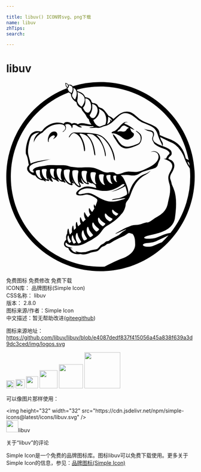```yaml
---

title: libuv() ICON转svg、png下载
name: libuv
zhTips: 
search: 

---
```


# libuv  <small style="font-size: 60%;font-weight: 100"></small>

<div id="svg" class="svg-wrap">
<svg role="img" viewBox="0 0 24 24" xmlns="http://www.w3.org/2000/svg"><title>libuv icon</title><path d="M20.534 19.21c-.573.117-1.183.506-1.656.594-1.044.193-1.66.007-1.108-.22.8-.332 3.44-.415 3.716-2.374.276-1.96.083-2.843-.055-3.34a7.179 7.179 0 0 0-.351-.891 3.633 3.633 0 0 0-.134-.523 1.66 1.66 0 0 1-.074-.228s-.034-.241.076-.476c.098-.208.433-.659.456-1.095v-.08a.762.762 0 0 0-.008-.087l-.002-.026a.802.802 0 0 0-.374-.542c-.123-.082-.29-.107-.382-.224.073-.23.306-.313.404-.501.06-.167.011-.343-.081-.503-.178-.2-.528-.372-.842-.49-.393-.147-.792-.264-1.062-.475-.285-.152-.477-.445-.302-.833a.703.703 0 0 0 .064-.3v-.028c-.001-.02-.004-.037-.006-.055a.538.538 0 0 0-.008-.042l-.006-.024-.008-.027c-.072-.243-.453-.31-.59-.323-.307-.027-.506-.111-.67-.163.132.069.264.16.433.228.106.044.26.07.389.112 0 0 .239.048.304.214a.59.59 0 0 1 0 .403l-.01.027c-.024.073-.05.143-.056.215-.022.286.153.434.246.673.167.159.406.324.736.473.298.134.653.215.874.348.127.077.36.263.354.399-.004.104-.195.245-.272.348-.056.074-.083.171-.132.24-.043.069-.099.112-.162.112-.083 0-.271.032-.147.041.124.01.446.161.446.161.435.18.727.514.567.99-.134.399-.442.732-.463 1.17-.023.467.19.85.218 1.22.046.623-.043 1.051-.164 1.52-.056.218-.086.434-.136.647-.213.906-.76 1.299-1.5 1.718-.322.181-.666.516-1.01.622-.056.017-.141-.009-.192 0-.317.057-.602.215-.927.274-.306.057-.628.03-.991.121-.184.066-.42.165-.559.223-.213.097-.422.199-.631.3l-.693.396s-.386.224.042.059c.344-.134 1.527-.722 1.031-.377-.342.172-.527.416-.83.624 0 0-1.016.504-1.169.645-.167.155-.372.069-.507.22a1.19 1.19 0 0 1-.49.332c-.138.046-.294.35-.506.506-.211.156-.671.11-1.076.285a2.373 2.373 0 0 1-.824.177c-.04.004-.08.006-.116.007H9.56a1.553 1.553 0 0 1-.556-.096c-.169-.062-.231-.03-.193-.01.038.02.148.124.148.124-.472 0-.601-.315-.819-.548.1-.014.381.055.238-.028-.283-.135-.827-.145-.838-.47-.008-.255.11-.2.11-.2.197.346.809.38 1.254.375.83-.01 1.393-.466 1.937-.723a9.87 9.87 0 0 0 .382-.246v.004c.171-.112.345-.22.492-.355.256-.236.429-.543.655-.804a.697.697 0 0 1 .146-.153c.064-.06.132-.115.208-.164l.003.006.03-.02-.006-.01c.548-.311 1.058-.655 1.489-1.072l.003-.005c.062-.056.386-.418.542-.593.185-.246.318-.557.395-.87.028-.114.01-.251.054-.374.069-.19.242-.36.355-.548.117-.195.195-.408.273-.622.341-.938.736-1.685 1.473-2.191.355-.244.787-.402 1.037-.772a1.665 1.665 0 0 1-.703.408c-.811.267-1.338.95-1.603 1.385a5.167 5.167 0 0 0-.477 1.22 4.06 4.06 0 0 0-.355-1.395c-.16-.37-.303-.761-.6-.996 0 0-.011.001-.058-.027-.046-.027.767-.048.767-.048.143.006.287.026.434.045a.373.373 0 0 1 .103.006c.447.079.91-.088 1.2-.298.15-.11.412-.197.628-.256.004-.01.025-.02.08-.03 0 0 .33-.104.682-.2a3.27 3.27 0 0 0 .533-.175.779.779 0 0 0 .187-.162c.104-.127.106-.28.192-.498.085-.217.216-.386.218-.573.006-.611-.573-1.098-1.2-.772.617-.16 1.056.142.982.723-.092.716-1.172 1.248-1.829 1.518-.26.107-.565.243-.873.274-.443.045-.846-.05-1.227-.025-.49.032-.815.291-1.228.324-.355.028-.307-.212-.615-.239-.063-.036-.257 0-.45-.01-.532.14-.874-.103-1.309-.299-.314-.141-.648-.27-.982-.299-.838-.07-1.348.046-2.033-.027-.193-.02-.594-.045-.784-.116-.593-.222-1.047-.141-1.69-.15-.469-.007-.903-.032-1.196.02-.08.014-.16.034-.245.05-.628.109-1.583.166-1.555.721.046-.032.033-.118.109-.124-.003.102-.006.204.027.274-.365-.01-.58-.262-.573-.548.012-.487.796-.69 1.337-.822.542-.13 1.105-.284 1.5-.348-.947.139-1.95.228-2.673.572a.778.778 0 0 1-.021-.108c-.058-.263-.183-.666-.27-1.058-.102-.451.055-1.242.055-1.242l.004.004c.065-.402.148-.58.228-.821.172-.513.726-.674 1.114-.723a1.742 1.742 0 0 0-.668.901c-.017.137-.03.264-.039.377.294-.914 1.113-1.256 1.113-1.256l.262-.283-.003.013c.452-.438 1.05-.777 1.809-.798.383-.01.845.09.844.466 0 .212-.167.392-.393.491a.311.311 0 0 0 .183-.019l.235-.263c.078-.192.07-.435-.06-.581.346-.296.884.036.845.428.101-.085.163-.247.094-.375.465-.273.726.39 1.194.235-.044-.133-.27-.106-.338-.217.612-.087 1.15.128 1.764.08.038.033.08.066.124.1-1.149.126-.215.126-.215.126.147-.014.5-.038.638-.014.225.04.37-.014.569-.092.004.009.024.008.036-.014.103-.041.222-.086.373-.127a.98.98 0 0 0 .174-.042l.024-.005.004-.004c.079-.027.153-.06.216-.09.58-.279 1.06-.934 1.554-1.278.819-.569 1.595.134 2.165.59l-.004.006c.143.098.332.218.537.344.537.233 1.245.437 1.623.811.302.299.405.684.535 1.083.122.373.357.702.49 1.12a.163.163 0 0 0 .05-.092c-.004-.036-.01-.073 0-.097l.008.007a1.047 1.047 0 0 0-.043-.249c-.112-.229-.309-.49-.285-.693 0 0 .697.36 1.488.718.273.123.522.326.74.559l.063-.002a.136.136 0 0 0-.004.065c.384.43.657.944.752 1.24a4.416 4.416 0 0 0 .16.412h.001c.014.025.023.05.032.074.115.247.227.448.258.503.1.124.181.285.268.42a11.375 11.375 0 0 1-2.465 8.17c-.09.011-.214.032-.378.066zm-.718 1.12c-.549.18-1.11.516-1.467.55-1.076.102-1.27-.376-.41-.455.325-.03.805-.067 1.188-.248.564-.269 1.142-.529 1.528-.722-.264.306-.544.598-.839.875zm-11.735.052c-.092.03-.092-.015-.092-.015s-.165-.236-.19-.456c-.026-.218.03-.412.084-.44.055-.03.067.097.112.256.045.16.268.49.268.49.032.067-.09.134-.182.165zm.575.1c-.105.036-.105-.016-.105-.016s-.189-.269-.217-.519c-.03-.247.036-.468.099-.5.063-.035.076.11.127.29.051.183.307.558.307.558.036.077-.105.153-.211.188zm.194-.697c-.036-.313.048-.593.129-.636.08-.043.098.14.162.37.065.231.39.706.39.706.046.098-.134.194-.27.238-.135.044-.134-.02-.134-.02s-.24-.34-.277-.658zm4.669-3.587c.056-.05.116.056.226.176.11.122.5.313.5.313.063.046-.062.162-.164.232-.1.07-.117.03-.117.03s-.287-.136-.396-.321c-.108-.183-.106-.379-.05-.43zm-.924.492c.069-.065.143.073.281.229.14.16.631.414.631.414.08.06-.076.21-.203.3-.127.091-.148.038-.148.038s-.359-.182-.495-.423c-.136-.237-.136-.493-.066-.558zm-.825 1.11c-.122-.256-.111-.52-.04-.584.07-.064.138.083.266.255.131.175.602.467.602.467.075.067-.084.215-.212.301-.128.087-.147.03-.147.03s-.344-.21-.469-.47zm-.754.63c-.102-.269-.075-.54-.003-.6.073-.06.128.097.24.28.115.189.55.522.55.522.069.075-.094.214-.224.292-.129.078-.142.018-.142.018s-.318-.24-.421-.512zm-1.017 1.654c-.136.041-.134-.021-.134-.021s-.23-.331-.257-.637c-.026-.304.066-.574.148-.614.082-.041.094.136.15.358.059.225.37.686.37.686.043.094-.14.186-.277.228zm.275-1.059c-.066-.304-.002-.59.08-.642.082-.054.116.124.205.34.089.218.48.646.48.646.058.09-.125.21-.267.273-.14.062-.145-.004-.145-.004s-.286-.305-.353-.613zm3.688-7.155s.08.013.043.126c-.035.112-.042.46.066.61.11.15-.075.093-.219-.059-.144-.15-.246-.43-.215-.619 0 0-.008-.08.325-.058zm-.51.921c.176.195-.092.143-.316-.049-.223-.191-.406-.565-.39-.834 0 0-.022-.11.447-.13 0 0 .114.007.079.17-.033.163.006.65.18.843zm-1.19 1.016c1.017.067 1.747-.286 2.264-.647.136-.095.316-.326.546-.174-.098.203-.358.337-.573.448-.377.195-.712.365-1.146.473.732-.112 1.253-.417 1.8-.697.068.14.143.423.192.662h.008s.05.133.034.264c.003.063-.01.116-.055.146a.23.23 0 0 1-.055.052c-.2.13-.794.42-1.27.455-.016 0-.03.003-.046.004l-.035.01-.001-.006c-.432.05-.711.228-.16.137.553-.091 1.736-.292 1.305-.13h.002c-.538.21-1.245.415-1.938.348-.448-.043-.91-.263-1.31-.473-.397-.21-.775-.485-1.2-.573-.323-.067-.59.027-.873.075-.188.032-.45.108-.563-.01-.048-.056-.01-.115-.01-.115.108-.266.421-.423.682-.498.819-.235 1.611.198 2.401.25zm.23-.891c.171.248-.126.148-.353-.105-.227-.253-.38-.71-.323-1.017 0 0-.01-.13.529-.08 0 0 .129.025.066.206-.064.182-.09.747.08.996zm-1.084-.119c.169.283-.146.159-.376-.132-.23-.29-.367-.802-.284-1.136 0 0-.002-.144.58-.064 0 0 .137.035.057.232-.08.196-.145.818.023 1.1zm-1.12-.156c.172.286-.147.164-.38-.13-.234-.292-.376-.812-.293-1.155 0 0-.003-.145.585-.072 0 0 .14.034.059.236-.08.2-.143.836.029 1.121zm-1.027.323c.212.37-.159.213-.441-.166-.283-.379-.472-1.053-.397-1.5 0 0-.011-.19.662-.099 0 0 .161.042.081.306-.08.263-.116 1.089.095 1.46zm-1.09-.275c.211.323-.16.2-.441-.128-.282-.328-.467-.927-.389-1.332 0 0-.01-.171.665-.12 0 0 .162.032.08.272-.082.24-.125.985.085 1.308zm-1.154-.376c.149.277-.14.154-.345-.133-.205-.285-.318-.787-.232-1.115 0 0 .002-.14.54-.058 0 0 .127.035.046.226-.08.193-.158.802-.009 1.08zm-.88-.24c.14.221-.114.125-.303-.102-.189-.227-.308-.628-.248-.892 0 0-.005-.113.46-.053 0 0 .11.026.05.182-.06.154-.1.644.04.865zm-.925.16c.17.248-.126.149-.353-.105-.227-.254-.38-.71-.322-1.017 0 0-.01-.13.528-.08 0 0 .129.025.066.206-.064.182-.09.747.081.996zm-.746-.066c.175.195-.093.143-.316-.049-.224-.191-.407-.565-.39-.834 0 0-.023-.111.446-.13 0 0 .115.007.08.17-.034.163.005.65.18.843zm10.24 10.242c-.516.179-1.435.627-2.173 1.003-.177.008-.354.012-.533.012C5.69 23.423.577 18.31.577 12c0-4.888 3.07-9.057 7.387-10.688.022.02.045.04.07.058.048.039.129.059.17.109.057.067.033.203.058.287.075.259.235.497.501.691.04.029.114.043.148.08.074.085.052.227.108.324.06.102.16.226.284.321.067.052.169.08.232.143.052.05.066.14.103.216.1.204.362.44.488.653a.47.47 0 0 1 .041.088c.053.108.18.338.353.444 0 0 .018.319.336.682-.644-.035-1.265-.399-1.743-.037-.138-.15-.58-.269-.77-.058-.139-.242-.88-.398-1.025-.014-1.053-.472-2.325.202-2.734.878a2.86 2.86 0 0 0-.214.114 1.196 1.196 0 0 0-1.102.187c-.417.301-.853 1.65-.778 2.584.008.1.198.336.266.81.068.469.12.623.12.623-.093.162-.204.234-.219.423-.033.41.318.632.646.842.117.054.249.093.392.099.087.137.42.6.973.6l.04-.001c.211.177.431.225.28.006a.442.442 0 0 1-.034-.059.88.88 0 0 0 .334.13c.002 0 .054.013.097.013.015 0 .06 0 .076-.035s-.016-.072-.027-.084c-.044-.051-.094-.184-.131-.307.04.074.084.144.134.205.262.322.63.475.425.154a.957.957 0 0 1-.122-.392.95.95 0 0 0 .562.33c.235.223.528.315.352.077a.574.574 0 0 1-.091-.225c.142.17.382.389.676.389h.027c.202.136.371.158.22-.038a.692.692 0 0 1-.117-.33c.134.272.39.646.834.767.003 0 .08.022.143.022.049 0 .08-.013.094-.04.022-.038-.006-.083-.016-.098a1.094 1.094 0 0 1-.078-.16c.2.117.346.127.191-.063a.746.746 0 0 1-.14-.379c.108.29.329.695.764.96.003.002.081.04.168.04a.25.25 0 0 0 .112-.026.101.101 0 0 0 .053-.067c.022-.09-.063-.22-.071-.23a1.88 1.88 0 0 1-.134-.35l.003.003c.315.254.723.371.471.118-.153-.154-.212-.417-.217-.632.092.257.315.704.778.792.003 0 .075.014.128.014.029 0 .064-.003.077-.031.005-.012.007-.032-.014-.055a.817.817 0 0 1-.11-.251c.022.016.044.034.067.049.224.147.489.224.523.176.072.06.184.136.337.204.014.032.028.065.04.098 0 0 .07.198.098.305-.363-.094-.984-.276-1.446-.174-.365.08-1.317.606-1.086.976a.17.17 0 0 0 .057.056l.014.005a.962.962 0 0 0 .42.075l.061-.001a2.74 2.74 0 0 0 .442-.07c.254-.084.482-.034.482-.034l-.004.003c.181.02.372.084.569.185.212.107.5.285.573.373.132.16-.07.532-.146.761l-.013.042-.005.019a1.63 1.63 0 0 1-.039.1.42.42 0 0 1-.033-.047c-.072-.121-.11-.228-.148-.179-.038.05-.04.244.032.427a.496.496 0 0 0 .026.055c-.082.15-.182.307-.287.458a1.218 1.218 0 0 1-.204-.234c-.093-.16-.142-.3-.19-.235-.048.064-.05.322.042.565a.86.86 0 0 0 .123.213 5.25 5.25 0 0 1-.307.352 1.736 1.736 0 0 1-.276-.345c-.089-.178-.135-.33-.185-.265-.05.065-.06.338.024.603.034.108.094.207.152.287a16.61 16.61 0 0 1-.345.32 1.455 1.455 0 0 1-.178-.284c-.079-.192-.116-.355-.17-.293-.052.063-.075.347-.005.63.018.07.045.137.075.199-.12.107-.235.209-.34.3a1.261 1.261 0 0 1-.072-.183c-.062-.23-.085-.419-.146-.36-.061.056-.114.361-.069.685.004.032.01.062.017.093l-.03.026c-.069.06-.144.132-.222.21a1.239 1.239 0 0 1-.042-.164c-.04-.24-.045-.43-.108-.385-.062.045-.137.34-.122.67.002.051.008.103.017.155-.091.103-.182.209-.267.313A2.156 2.156 0 0 1 8 19.008c-.045-.25-.055-.45-.119-.401-.058.044-.122.312-.115.623-.064.047-.147.264-.15.51a.935.935 0 0 0 .035.246c-.042.058-.114.099-.164.17-.261.365-.155.8.409.896.173.532.61.79 1.282.797.09 0 .185-.03.273-.025.1.007.182.047.273.05.49.015.746-.14 1.118-.25.278-.08.564-.106.737-.173.265-.104.39-.389.6-.523.079-.05.226-.074.355-.15.11-.064.204-.18.3-.224.085-.038.225-.03.328-.074.17-.075.36-.235.573-.35a16.92 16.92 0 0 1 1.282-.622c.227-.1.467-.333.6-.348.158-.018.341.113.464.1.25.297.338.713.327 1.248.015.001.004.132.004.132s.087 1.148-1.705 1.768zM7.583.205c.188.052.397.159.197.477-.122-.131-.164-.304-.197-.477zm.358.42c.06-.105 0-.159.032-.222.539.07.585.448.352.984-.359-.121-.455-.361-.523-.605C7.86.72 7.904.69 7.94.625zm.588.106c.502.221.58.776.234 1.499a.94.94 0 0 1-.278-.274c-.053-.082-.127-.216-.11-.326.01-.075.07-.177.1-.261.089-.244.123-.463.054-.638zm2.403 2.105c-.009-.026.01-.025.031-.045.75.152.81.884.487 1.435-.152.261-.302.399-.536.326-.194-.06-.22-.217-.314-.324.382-.556.375-.966.332-1.392zm-.866-.55c-.004-.068-.016-.144.011-.21a.74.74 0 0 1 .27.07c.422.223.596 1.018.351 1.486-.105.2-.211.298-.408.241-.317-.09-.409-.45-.537-.599.346-.368.326-.692.313-.988zM9.05 1.287l.02-.01c.825.29 1.299.84.549 1.85-.286-.144-.447-.335-.521-.552-.044-.127-.078-.143-.048-.3.064-.341.085-.717 0-.988zm3.201 4.238l-.052.024c-.1.051-.206.082-.306.1-.62-.134-.807-.84-.807-.84.58-.256.907-.99.7-1.393.006-.015.02-.012.033-.01.263.117.54.311.673.522.256.399.331 1 .119 1.482-.095.022-.156.044-.232.07a.543.543 0 0 0-.04.012l-.07.026-.007.003-.011.004zm1-.501l-.122.104c-.036.068-.145.158-.284.217.11-.335.124-.691.132-.955.228.119.38.282.468.467l-.087.075a.62.62 0 0 0-.163-.194c.032.093.05.188.057.286zM12 .577c5.596 0 10.251 4.023 11.232 9.335a1.862 1.862 0 0 0-.358-.198c-.28-1.248-.882-2.037-2.118-2.487-.414-.151-.807-.326-1.216-.504.024-1.328-1.52-1.3-2.482-1.984-.418-.298-.893-.848-1.371-.95-.926-.197-1.495.448-2.042.899-.134-.146-.335-.29-.627-.42 0 0-.522-.744-.765-.884a.123.123 0 0 1-.034-.026c-.134-.063-.303-.098-.422-.177-.117-.077-.14-.26-.257-.348a1.08 1.08 0 0 0-.225-.122c-.095-.038-.256-.03-.351-.083-.117-.064-.127-.272-.211-.376a.842.842 0 0 0-.408-.273c-.08-.026-.198-.028-.27-.066-.079-.043-.098-.177-.16-.26-.143-.192-.384-.341-.66-.439-.06-.02-.139-.02-.182-.05-.051-.034-.057-.119-.088-.184C9.945.718 10.956.577 12 .577zm11.343 10.068c-.116-.199-.223-.39-.263-.559.08.052.148.11.212.172.02.128.036.257.051.387zM12 0a12 12 0 0 0-3.55.535.27.27 0 0 0-.044-.062c-.103-.1-.226-.177-.482-.112A.647.647 0 0 0 7.52.11l-.006.01c.025.233.058.468.235.629l-.003.028C3.22 2.494 0 6.87 0 12c0 6.628 5.372 12 12 12 6.627 0 12-5.372 12-12S18.627 0 12 0zM5.9 6.312s-.471.107-.6.942c0 0-.022.42.11.328-.111-.506.37-.735.48-.787.155-.069.283-.046.293.086.01.142-.152.205-.2.352.172-.098.558-.326.518-.623-.03-.218-.235-.412-.6-.298zm6.206.512c-.81-.475-2.907-.393-3.4-.43-.484-.038-.726.579-.726.579-.007.13.1-.02.1-.02.317-.57.595-.466.595-.466 1.003.293 1.182 1.767 1.224 2.108.041.34.127.119.127.119.097-.848-.52-1.882-.65-2.015-.13-.131-.007-.206.408-.09 1.247.35 1.364 2.349 1.44 2.59.075.242.122.01.122.01-.17-1.837-.868-2.29-1.054-2.543-.077-.105.554-.12.831.06 1.568 1.013 1.392 2.953 1.534 2.676.143-.283-.395-2.038-1.15-2.636-.152-.119.524.09.773.319 1.18 1.09 1.324 2.271 1.415 2.612.09.34.133.225.133.225.016-1.155-.899-2.617-1.722-3.098zm2.274-.804c.174-.094.379-.707.8-.452.314.189.463.236.463.236s-.219.062-.319.226-.218.29-.566.239c-.366-.055-.433.003-.617.033 0 0 .065-.187.239-.282zm-.673.49c.269.059.516.163.764.324.275.179.573.507.983.474.13-.01.368-.137.463-.2.12-.078.404-.263.328-.547-.034-.126-.184-.147-.273-.25-.124-.143-.12-.283-.218-.448.216.044.34.172.572.2a3.983 3.983 0 0 0-1.31-.797c.04-.022.065-.113.192-.15.115-.033.484.024.246-.025-.24-.067-.389.002-.546.1-.362.226-.656.745-1.037.971-.165.099-.327.076-.464.25.089.177.18.072.3.099zm2.838-.323c-.09.052.057.1.082.125.104.102.336.29.409.448.15.323.103.817-.164.996-.18.12-1.06.449-1.446.448-1.083-.001-1.193-1.191-1.855-1.594.012.114.095.353.19.476.372.486.727 1.487 1.773 1.32.37-.059 1.061-.314 1.339-.488.301-.188.525-.909.218-1.308-.138-.178-.467-.405-.546-.423z"/></svg>
</div>
<detail full-name='libuv'></detail>

<div class="detail-page">
<p>
<span><span class="badge-success badge">免费图标</span> <span class="badge-success badge">免费修改</span>  <span class="badge-success badge">免费下载</span> </span>
<br/>
<span>
ICON库：
<span class="badge-secondary badge">品牌图标(Simple Icon)</span> 
</span>
<br/>
<span>
CSS名称：
<span class="badge-secondary badge">libuv</span> 
</span>

<br/>
<span>
版本：
<span class="badge-secondary badge">2.8.0</span> 
</span>
<br/>
<span>图标来源/作者：<span class="badge-light badge">Simple Icon</span></span> 
<br/>
<span class="zh-detail">中文描述：暂无<span class="help-link"><span>帮助改进</span>(<a href="https://gitee.com/liuwave/icon-helper/edit/master/json/brands/libuv.json" target="_blank" rel="noopener noreferrer">gitee</a><a href="https://github.com/liuwave/icon-helper/edit/master/json/brands/libuv.json" target="_blank" rel="noopener noreferrer">github</a></span>)</span><br/>
</p>
</div><div class="description description alert alert-light"><p>图标来源地址：<a href="https://github.com/libuv/libuv/blob/e4087dedf837f415056a45a838f639a3d9dc3ced/img/logos.svg" target="_blank" rel="noopener noreferrer">https://github.com/libuv/libuv/blob/e4087dedf837f415056a45a838f639a3d9dc3ced/img/logos.svg</a></p></div>
<div class="alert alert-dark">
<img height="21" width="21" src="https://cdn.jsdelivr.net/npm/simple-icons@latest/icons/libuv.svg" />
<img height="24" width="24" src="https://cdn.jsdelivr.net/npm/simple-icons@latest/icons/libuv.svg" />
<img height="32" width="32" src="https://cdn.jsdelivr.net/npm/simple-icons@latest/icons/libuv.svg" />
<img height="48" width="48" src="https://cdn.jsdelivr.net/npm/simple-icons@latest/icons/libuv.svg" />
<img height="64" width="64" src="https://cdn.jsdelivr.net/npm/simple-icons@latest/icons/libuv.svg" />
<img height="96" width="96" src="https://cdn.jsdelivr.net/npm/simple-icons@latest/icons/libuv.svg" />

</div>
<div>
  <p>可以像图片那样使用：    
  </p>
  <div class="alert alert-primary" style="font-size: 14px">
    &lt;img height="32" width="32" src="https://cdn.jsdelivr.net/npm/simple-icons@latest/icons/libuv.svg" /&gt;
    <copy-btn content='<img height="32" width="32" src="https://cdn.jsdelivr.net/npm/simple-icons@latest/icons/libuv.svg" />'></copy-btn>
  </div>
  <div class="alert alert-secondary">
    <img height="32" width="32" src="https://cdn.jsdelivr.net/npm/simple-icons@latest/icons/libuv.svg" />libuv
    <copy-btn content="libuv" btn-title="复制图标名称"></copy-btn>
  </div>
</div>

<Vssue title="关于“libuv”的评论" >关于“libuv”的评论</Vssue>


<div><p>Simple Icon是一个免费的品牌图标库。图标libuv可以免费下载使用。更多关于  Simple Icon的信息，参见：<a target="_blank" href="https://iconhelper.cn/brands.html">品牌图标(Simple Icon)</a>
</p></div>
